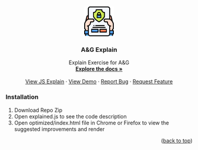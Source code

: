<div id="top"></div>

<!-- PROJECT LOGO -->
<br />
<div align="center">
  <a href="https://github.com/icgarzon/A-G_CodeExplain">
    <img src=".common/project.svg" alt="Logo" width="80" height="80">
  </a>

  <h3 align="center">A&G Explain</h3>

  <p align="center">
    Explain Exercise for A&G
    <br />
    <a href="https://github.com/icgarzon/A-G_CodeExplain"><strong>Explore the docs »</strong></a>
    <br />
    <br />
    <a href="https://ivangarzon.dev/git/ag/explained.js">View JS Explain</a>
    ·
    <a href="https://ivangarzon.dev/git/ag/index.html">View Demo</a>
    ·
    <a href="https://github.com/icgarzon/A-G_CodeExplain/issues">Report Bug</a>
    ·
    <a href="https://github.com/icgarzon/A-G_CodeExplain/issues">Request Feature</a>
  </p>
</div>

<!-- GETTING STARTED -->
### Installation

1. Download Repo Zip
2. Open explained.js to see the code description
3. Open optimized/index.html file in Chrome or Firefox to view the suggested improvements and render

<p align="right">(<a href="#top">back to top</a>)</p>